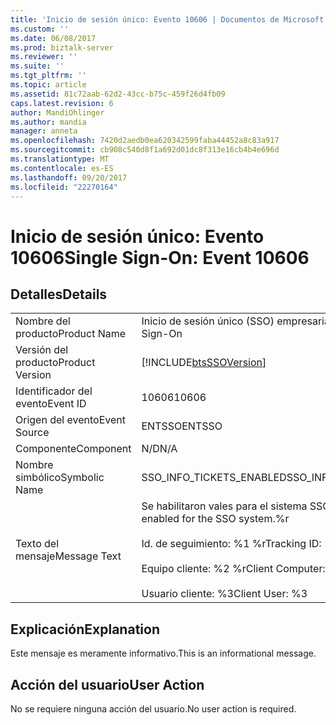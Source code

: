 ```yaml
---
title: 'Inicio de sesión único: Evento 10606 | Documentos de Microsoft'
ms.custom: ''
ms.date: 06/08/2017
ms.prod: biztalk-server
ms.reviewer: ''
ms.suite: ''
ms.tgt_pltfrm: ''
ms.topic: article
ms.assetid: 81c72aab-62d2-43cc-b75c-459f26d4fb09
caps.latest.revision: 6
author: MandiOhlinger
ms.author: mandia
manager: anneta
ms.openlocfilehash: 7420d2aedb0ea620342599faba44452a8c83a917
ms.sourcegitcommit: cb908c540d8f1a692d01dc8f313e16cb4b4e696d
ms.translationtype: MT
ms.contentlocale: es-ES
ms.lasthandoff: 09/20/2017
ms.locfileid: "22270164"
---
```

# <a name="single-sign-on-event-10606"></a><span data-ttu-id="2f338-102">Inicio de sesión único: Evento 10606</span><span class="sxs-lookup"><span data-stu-id="2f338-102">Single Sign-On: Event 10606</span></span>
## <a name="details"></a><span data-ttu-id="2f338-103">Detalles</span><span class="sxs-lookup"><span data-stu-id="2f338-103">Details</span></span>  
  
|||  
|-|-|  
|<span data-ttu-id="2f338-104">Nombre del producto</span><span class="sxs-lookup"><span data-stu-id="2f338-104">Product Name</span></span>|<span data-ttu-id="2f338-105">Inicio de sesión único (SSO) empresarial</span><span class="sxs-lookup"><span data-stu-id="2f338-105">Enterprise Single Sign-On</span></span>|  
|<span data-ttu-id="2f338-106">Versión del producto</span><span class="sxs-lookup"><span data-stu-id="2f338-106">Product Version</span></span>|[!INCLUDE[btsSSOVersion](../includes/btsssoversion-md.md)]|  
|<span data-ttu-id="2f338-107">Identificador del evento</span><span class="sxs-lookup"><span data-stu-id="2f338-107">Event ID</span></span>|<span data-ttu-id="2f338-108">10606</span><span class="sxs-lookup"><span data-stu-id="2f338-108">10606</span></span>|  
|<span data-ttu-id="2f338-109">Origen del evento</span><span class="sxs-lookup"><span data-stu-id="2f338-109">Event Source</span></span>|<span data-ttu-id="2f338-110">ENTSSO</span><span class="sxs-lookup"><span data-stu-id="2f338-110">ENTSSO</span></span>|  
|<span data-ttu-id="2f338-111">Componente</span><span class="sxs-lookup"><span data-stu-id="2f338-111">Component</span></span>|<span data-ttu-id="2f338-112">N/D</span><span class="sxs-lookup"><span data-stu-id="2f338-112">N/A</span></span>|  
|<span data-ttu-id="2f338-113">Nombre simbólico</span><span class="sxs-lookup"><span data-stu-id="2f338-113">Symbolic Name</span></span>|<span data-ttu-id="2f338-114">SSO_INFO_TICKETS_ENABLED</span><span class="sxs-lookup"><span data-stu-id="2f338-114">SSO_INFO_TICKETS_ENABLED</span></span>|  
|<span data-ttu-id="2f338-115">Texto del mensaje</span><span class="sxs-lookup"><span data-stu-id="2f338-115">Message Text</span></span>|<span data-ttu-id="2f338-116">Se habilitaron vales para el sistema SSO.%r</span><span class="sxs-lookup"><span data-stu-id="2f338-116">Tickets have been enabled for the SSO system.%r</span></span><br /><br /> <span data-ttu-id="2f338-117">Id. de seguimiento: %1 %r</span><span class="sxs-lookup"><span data-stu-id="2f338-117">Tracking ID: %1%r</span></span><br /><br /> <span data-ttu-id="2f338-118">Equipo cliente: %2 %r</span><span class="sxs-lookup"><span data-stu-id="2f338-118">Client Computer: %2%r</span></span><br /><br /> <span data-ttu-id="2f338-119">Usuario cliente: %3</span><span class="sxs-lookup"><span data-stu-id="2f338-119">Client User: %3</span></span>|  
  
## <a name="explanation"></a><span data-ttu-id="2f338-120">Explicación</span><span class="sxs-lookup"><span data-stu-id="2f338-120">Explanation</span></span>  
 <span data-ttu-id="2f338-121">Este mensaje es meramente informativo.</span><span class="sxs-lookup"><span data-stu-id="2f338-121">This is an informational message.</span></span>  
  
## <a name="user-action"></a><span data-ttu-id="2f338-122">Acción del usuario</span><span class="sxs-lookup"><span data-stu-id="2f338-122">User Action</span></span>  
 <span data-ttu-id="2f338-123">No se requiere ninguna acción del usuario.</span><span class="sxs-lookup"><span data-stu-id="2f338-123">No user action is required.</span></span>